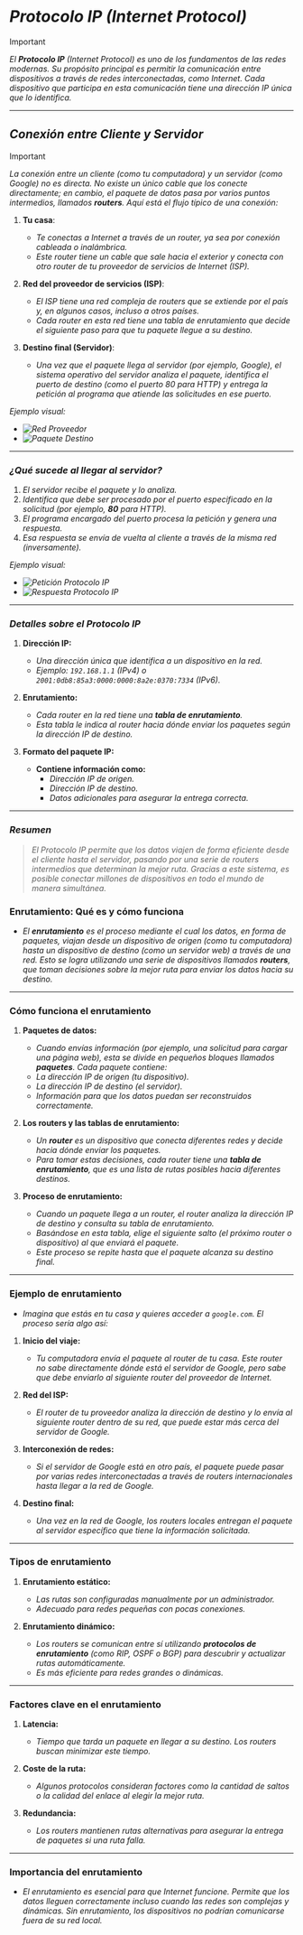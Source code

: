 <!-- Author: Daniel Benjamin Perez Morales -->
<!-- GitHub: https://github.com/DanielBenjaminPerezMoralesDev13 -->
<!-- Gitlab: https://gitlab.com/DanielBenjaminPerezMoralesDev13 -->
<!-- Email: danielperezdev@proton.me -->

# ***Protocolo IP (Internet Protocol)***

> [!IMPORTANT]
> *El **Protocolo IP** (Internet Protocol) es uno de los fundamentos de las redes modernas. Su propósito principal es permitir la comunicación entre dispositivos a través de redes interconectadas, como Internet. Cada dispositivo que participa en esta comunicación tiene una dirección IP única que lo identifica.*

---

## ***Conexión entre Cliente y Servidor***

> [!IMPORTANT]
> *La conexión entre un cliente (como tu computadora) y un servidor (como Google) no es directa. No existe un único cable que los conecte directamente; en cambio, el paquete de datos pasa por varios puntos intermedios, llamados **routers**. Aquí está el flujo típico de una conexión:*

1. **Tu casa**:  
   - *Te conectas a Internet a través de un router, ya sea por conexión cableada o inalámbrica.*
   - *Este router tiene un cable que sale hacia el exterior y conecta con otro router de tu proveedor de servicios de Internet (ISP).*

2. **Red del proveedor de servicios (ISP)**:  
   - *El ISP tiene una red compleja de routers que se extiende por el país y, en algunos casos, incluso a otros países.*
   - *Cada router en esta red tiene una tabla de enrutamiento que decide el siguiente paso para que tu paquete llegue a su destino.*

3. **Destino final (Servidor)**:  
   - *Una vez que el paquete llega al servidor (por ejemplo, Google), el sistema operativo del servidor analiza el paquete, identifica el puerto de destino (como el puerto 80 para HTTP) y entrega la petición al programa que atiende las solicitudes en ese puerto.*

*Ejemplo visual:*  

- *![Red Proveedor](/Images/RedProvedor.png "/Images/RedProvedor.png")*
- *![Paquete Destino](/Images/PaqueteDestino.png "/Images/PaqueteDestino.png")*

---

### ***¿Qué sucede al llegar al servidor?***

1. *El servidor recibe el paquete y lo analiza.*
2. *Identifica que debe ser procesado por el puerto especificado en la solicitud (por ejemplo, **80** para HTTP).*
3. *El programa encargado del puerto procesa la petición y genera una respuesta.*
4. *Esa respuesta se envía de vuelta al cliente a través de la misma red (inversamente).*

*Ejemplo visual:*  

- *![Petición Protocolo IP](/Images/PeticionProtocoloIP.png "/Images/PeticionProtocoloIP.png")*
- *![Respuesta Protocolo IP](/Images/RespuestaProtocoloIP.png "/Images/RespuestaProtocoloIP.png")*

---

### ***Detalles sobre el Protocolo IP***

1. **Dirección IP:**  
   - *Una dirección única que identifica a un dispositivo en la red.*
   - *Ejemplo: `192.168.1.1` (IPv4) o `2001:0db8:85a3:0000:0000:8a2e:0370:7334` (IPv6).*

2. **Enrutamiento:**  
   - *Cada router en la red tiene una **tabla de enrutamiento**.*
   - *Esta tabla le indica al router hacia dónde enviar los paquetes según la dirección IP de destino.*

3. **Formato del paquete IP:**  
   - **Contiene información como:**
     - *Dirección IP de origen.*
     - *Dirección IP de destino.*
     - *Datos adicionales para asegurar la entrega correcta.*

---

### ***Resumen***

> *El Protocolo IP permite que los datos viajen de forma eficiente desde el cliente hasta el servidor, pasando por una serie de routers intermedios que determinan la mejor ruta. Gracias a este sistema, es posible conectar millones de dispositivos en todo el mundo de manera simultánea.*

### **Enrutamiento: Qué es y cómo funciona**

- *El **enrutamiento** es el proceso mediante el cual los datos, en forma de paquetes, viajan desde un dispositivo de origen (como tu computadora) hasta un dispositivo de destino (como un servidor web) a través de una red. Esto se logra utilizando una serie de dispositivos llamados **routers**, que toman decisiones sobre la mejor ruta para enviar los datos hacia su destino.*

---

### **Cómo funciona el enrutamiento**

1. **Paquetes de datos:**  
   - *Cuando envías información (por ejemplo, una solicitud para cargar una página web), esta se divide en pequeños bloques llamados **paquetes**. Cada paquete contiene:*
   - *La dirección IP de origen (tu dispositivo).*
   - *La dirección IP de destino (el servidor).*
   - *Información para que los datos puedan ser reconstruidos correctamente.*

2. **Los routers y las tablas de enrutamiento:**  
   - *Un **router** es un dispositivo que conecta diferentes redes y decide hacia dónde enviar los paquetes.*
   - *Para tomar estas decisiones, cada router tiene una **tabla de enrutamiento**, que es una lista de rutas posibles hacia diferentes destinos.*

3. **Proceso de enrutamiento:**  
   - *Cuando un paquete llega a un router, el router analiza la dirección IP de destino y consulta su tabla de enrutamiento.*
   - *Basándose en esta tabla, elige el siguiente salto (el próximo router o dispositivo) al que enviará el paquete.*
   - *Este proceso se repite hasta que el paquete alcanza su destino final.*

---

### **Ejemplo de enrutamiento**

- *Imagina que estás en tu casa y quieres acceder a `google.com`. El proceso sería algo así:*

1. **Inicio del viaje:**  
   - *Tu computadora envía el paquete al router de tu casa. Este router no sabe directamente dónde está el servidor de Google, pero sabe que debe enviarlo al siguiente router del proveedor de Internet.*

2. **Red del ISP:**  
   - *El router de tu proveedor analiza la dirección de destino y lo envía al siguiente router dentro de su red, que puede estar más cerca del servidor de Google.*

3. **Interconexión de redes:**  
   - *Si el servidor de Google está en otro país, el paquete puede pasar por varias redes interconectadas a través de routers internacionales hasta llegar a la red de Google.*

4. **Destino final:**  
   - *Una vez en la red de Google, los routers locales entregan el paquete al servidor específico que tiene la información solicitada.*

---

### **Tipos de enrutamiento**

1. **Enrutamiento estático:**  
   - *Las rutas son configuradas manualmente por un administrador.*
   - *Adecuado para redes pequeñas con pocas conexiones.*

2. **Enrutamiento dinámico:**  
   - *Los routers se comunican entre sí utilizando **protocolos de enrutamiento** (como RIP, OSPF o BGP) para descubrir y actualizar rutas automáticamente.*
   - *Es más eficiente para redes grandes o dinámicas.*

---

### **Factores clave en el enrutamiento**

1. **Latencia:**  
   - *Tiempo que tarda un paquete en llegar a su destino. Los routers buscan minimizar este tiempo.*

2. **Coste de la ruta:**  
   - *Algunos protocolos consideran factores como la cantidad de saltos o la calidad del enlace al elegir la mejor ruta.*

3. **Redundancia:**  
   - *Los routers mantienen rutas alternativas para asegurar la entrega de paquetes si una ruta falla.*

---

### **Importancia del enrutamiento**

- *El enrutamiento es esencial para que Internet funcione. Permite que los datos lleguen correctamente incluso cuando las redes son complejas y dinámicas. Sin enrutamiento, los dispositivos no podrían comunicarse fuera de su red local.*
